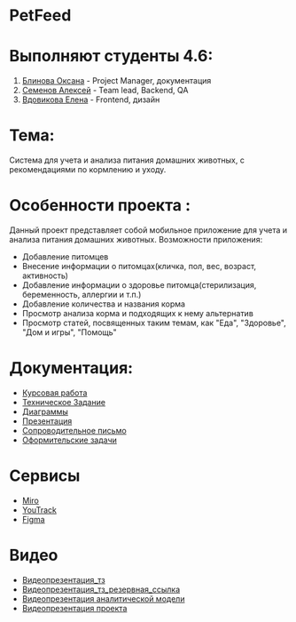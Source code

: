 # PetFeed
# Выполняют студенты 4.6:
1. [Блинова Оксана](https://github.com/OksanaBlinova) - Project Manager, документация 
2. [Семенов Алексей](https://github.com/Purpletta) - Team lead, Backend, QA
3. [Вдовикова Елена](https://github.com/vdovikova) - Frontend, дизайн
# Тема: 
Система для учета и анализа питания домашних животных, с рекомендациями по кормлению и уходу.
# Особенности проекта :
Данный проект представляет собой мобильное приложение для учета и анализа питания домашних животных.
Возможности приложения:
- Добавление питомцев
- Внесение информации о питомцах(кличка, пол, вес, возраст, активность)
- Добавление информации о здоровье питомца(стерилизация, беременность, аллергии и т.п.)
- Добавление количества и названия корма
- Просмотр анализа корма и подходящих к нему альтернатив
- Просмотр статей, посвященных таким темам, как "Еда", "Здоровье", "Дом и игры", "Помощь"

# Документация:
- [Курсовая работа](https://github.com/Purpletta/PetFeed/tree/main/%D0%94%D0%BE%D0%BA%D1%83%D0%BC%D0%B5%D0%BD%D1%82%D0%B0%D1%86%D0%B8%D1%8F/%D0%9A%D1%83%D1%80%D1%81%D0%BE%D0%B2%D0%B0%D1%8F%20%D1%80%D0%B0%D0%B1%D0%BE%D1%82%D0%B0)
- [Техническое Задание](https://github.com/Purpletta/PetFeed/tree/main/%D0%94%D0%BE%D0%BA%D1%83%D0%BC%D0%B5%D0%BD%D1%82%D0%B0%D1%86%D0%B8%D1%8F/%D0%A2%D0%B5%D1%85%D0%BD%D0%B8%D1%87%D0%B5%D1%81%D0%BA%D0%BE%D0%B5%20%D0%B7%D0%B0%D0%B4%D0%B0%D0%BD%D0%B8%D0%B5)
- [Диаграммы](https://github.com/Purpletta/PetFeed/tree/main/%D0%94%D0%B8%D0%B0%D0%B3%D1%80%D0%B0%D0%BC%D0%BC%D1%8B)
- [Презентация](https://github.com/Purpletta/PetFeed/tree/main/%D0%94%D0%BE%D0%BA%D1%83%D0%BC%D0%B5%D0%BD%D1%82%D0%B0%D1%86%D0%B8%D1%8F/%D0%9F%D1%80%D0%B5%D0%B7%D0%B5%D0%BD%D1%82%D0%B0%D1%86%D0%B8%D1%8F)
- [Сопроводительное письмо](https://github.com/Purpletta/PetFeed/tree/main/%D0%94%D0%BE%D0%BA%D1%83%D0%BC%D0%B5%D0%BD%D1%82%D0%B0%D1%86%D0%B8%D1%8F/%D0%A1%D0%BE%D0%BF%D1%80%D0%BE%D0%B2%D0%BE%D0%B4%D0%B8%D1%82%D0%B5%D0%BB%D1%8C%D0%BD%D0%BE%D0%B5%20%D0%BF%D0%B8%D1%81%D1%8C%D0%BC%D0%BE)
- [Оформительские задачи](https://github.com/Purpletta/PetFeed/blob/main/%D0%94%D0%BE%D0%BA%D1%83%D0%BC%D0%B5%D0%BD%D1%82%D0%B0%D1%86%D0%B8%D1%8F/%D0%9E%D1%84%D0%BE%D1%80%D0%BC%D0%B8%D1%82%D0%B5%D0%BB%D1%8C%D1%81%D0%BA%D0%B8%D0%B5%20%D0%B7%D0%B0%D0%B4%D0%B0%D1%87%D0%B8.pdf)
# Сервисы
- [Miro](https://miro.com/app/board/uXjVNix6Kkc=/?share_link_id=409771900834)
- [YouTrack](https://vdovikova.youtrack.cloud/agiles/159-2/current)
- [Figma](https://www.figma.com/file/pnKs0OTs2nhnHEqQi8QOj7/Untitled?type=design&node-id=0-1&mode=design&t=dNU7MjWdGTGL3RFm-0)
# Видео 
- [Видеопрезентация_тз](https://youtu.be/ttkTWh27fUI)
- [Видеопрезентация_тз_резервная_ссылка](https://disk.yandex.ru/i/96-0ZtEF3x0Q4w)
- [Видеопрезентация аналитической модели]( https://youtu.be/GaHeW2ZY9W8)
- [Видеопрезентация проекта](https://youtu.be/i18u885HtpE)
